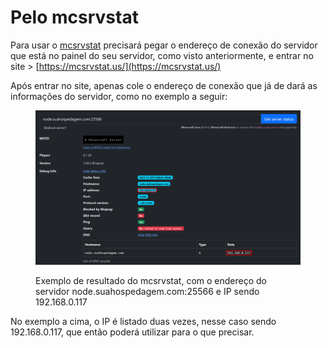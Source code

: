 # Pelo mcsrvstat

Para usar o [mcsrvstat](https://mcsrvstat.us/) precisará pegar o endereço de conexão do servidor que está no painel do seu servidor, como visto anteriormente, e entrar no site > [https://mcsrvstat.us/](https://mcsrvstat.us/)

Após entrar no site, apenas cole o endereço de conexão que já de dará as informações do servidor, como no exemplo a seguir:

<figure><img src="../../../.gitbook/assets/image (2) (1) (1) (1).png" alt=""><figcaption><p>Exemplo de resultado do mcsrvstat, com o endereço do servidor node.suahospedagem.com:25566 e IP sendo 192.168.0.117</p></figcaption></figure>

No exemplo a cima, o IP é listado duas vezes, nesse caso sendo 192.168.0.117, que então poderá utilizar para o que precisar.
